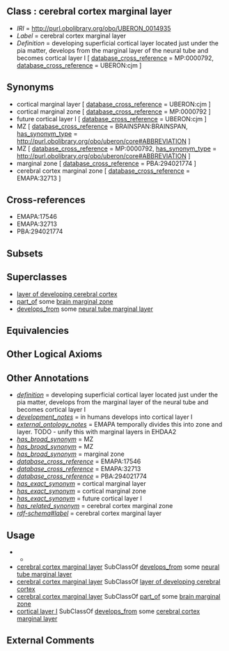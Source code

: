 
## Class : cerebral cortex marginal layer

 * *IRI* = http://purl.obolibrary.org/obo/UBERON_0014935
 * *Label* = cerebral cortex marginal layer
 * *Definition* = developing superficial cortical layer located just under the pia matter, develops from the marginal layer of the neural tube and becomes cortical layer I [ [database_cross_reference](../../ef/oboInOwl#hasDbXref.md) = MP:0000792, [database_cross_reference](../../ef/oboInOwl#hasDbXref.md) = UBERON:cjm ]

## Synonyms

 * cortical marginal layer [ [database_cross_reference](../../ef/oboInOwl#hasDbXref.md) = UBERON:cjm ]
 * cortical marginal zone [ [database_cross_reference](../../ef/oboInOwl#hasDbXref.md) = MP:0000792 ]
 * future cortical layer I [ [database_cross_reference](../../ef/oboInOwl#hasDbXref.md) = UBERON:cjm ]
 * MZ [ [database_cross_reference](../../ef/oboInOwl#hasDbXref.md) = BRAINSPAN:BRAINSPAN, [has_synonym_type](../../pe/oboInOwl#hasSynonymType.md) = http://purl.obolibrary.org/obo/uberon/core#ABBREVIATION ]
 * MZ [ [database_cross_reference](../../ef/oboInOwl#hasDbXref.md) = MP:0000792, [has_synonym_type](../../pe/oboInOwl#hasSynonymType.md) = http://purl.obolibrary.org/obo/uberon/core#ABBREVIATION ]
 * marginal zone [ [database_cross_reference](../../ef/oboInOwl#hasDbXref.md) = PBA:294021774 ]
 * cerebral cortex marginal zone [ [database_cross_reference](../../ef/oboInOwl#hasDbXref.md) = EMAPA:32713 ]

## Cross-references

 * EMAPA:17546
 * EMAPA:32713
 * PBA:294021774

## Subsets


## Superclasses

 * [layer of developing cerebral cortex](../../UBERON/50/UBERON_0014950.md)
 * [part_of](../../BFO/50/BFO_0000050.md) some [brain marginal zone](../../UBERON/03/UBERON_0010403.md)
 * [develops_from](../../RO/02/RO_0002202.md) some [neural tube marginal layer](../../UBERON/62/UBERON_0004062.md)

## Equivalencies


## Other Logical Axioms


## Other Annotations

 * *[definition](../../IAO/15/IAO_0000115.md)* = developing superficial cortical layer located just under the pia matter, develops from the marginal layer of the neural tube and becomes cortical layer I
 * *[development_notes](../../UBPROP/11/UBPROP_0000011.md)* = in humans develops into cortical layer I
 * *[external_ontology_notes](../../UBPROP/12/UBPROP_0000012.md)* = EMAPA temporally divides this into zone and layer. TODO - unify this with marginal layers in EHDAA2
 * *[has_broad_synonym](../../ym/oboInOwl#hasBroadSynonym.md)* = MZ
 * *[has_broad_synonym](../../ym/oboInOwl#hasBroadSynonym.md)* = MZ
 * *[has_broad_synonym](../../ym/oboInOwl#hasBroadSynonym.md)* = marginal zone
 * *[database_cross_reference](../../ef/oboInOwl#hasDbXref.md)* = EMAPA:17546
 * *[database_cross_reference](../../ef/oboInOwl#hasDbXref.md)* = EMAPA:32713
 * *[database_cross_reference](../../ef/oboInOwl#hasDbXref.md)* = PBA:294021774
 * *[has_exact_synonym](../../ym/oboInOwl#hasExactSynonym.md)* = cortical marginal layer
 * *[has_exact_synonym](../../ym/oboInOwl#hasExactSynonym.md)* = cortical marginal zone
 * *[has_exact_synonym](../../ym/oboInOwl#hasExactSynonym.md)* = future cortical layer I
 * *[has_related_synonym](../../ym/oboInOwl#hasRelatedSynonym.md)* = cerebral cortex marginal zone
 * *[rdf-schema#label](../../el/rdf-schema#label.md)* = cerebral cortex marginal layer

## Usage

 * -
 * [cerebral cortex marginal layer](../../UBERON/35/UBERON_0014935.md) SubClassOf [develops_from](../../RO/02/RO_0002202.md) some [neural tube marginal layer](../../UBERON/62/UBERON_0004062.md)
 * [cerebral cortex marginal layer](../../UBERON/35/UBERON_0014935.md) SubClassOf [layer of developing cerebral cortex](../../UBERON/50/UBERON_0014950.md)
 * [cerebral cortex marginal layer](../../UBERON/35/UBERON_0014935.md) SubClassOf [part_of](../../BFO/50/BFO_0000050.md) some [brain marginal zone](../../UBERON/03/UBERON_0010403.md)
 * [cortical layer I](../../UBERON/90/UBERON_0005390.md) SubClassOf [develops_from](../../RO/02/RO_0002202.md) some [cerebral cortex marginal layer](../../UBERON/35/UBERON_0014935.md)

## External Comments

